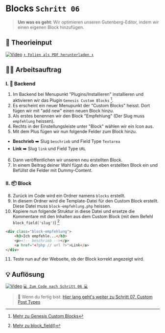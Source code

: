 # Blocks `Schritt 06`
> **Um was es geht**: 
> Wir optimieren unseren Gutenberg-Editor, indem wir einen eigenen Block hinzufügen.

## 🧠 Theorieinput 
[![Video](https://i3.ytimg.com/vi/6zeNxidTaH0/maxresdefault.jpg)](https://www.youtube.com/watch?v=6zeNxidTaH0)
[`⬇️ Folien als PDF herunterladen ⬇️`](https://drive.google.com/file/d/1_kny3kQK9YONSLHNIs7MErZvYrIv65If/view?usp=share_link)

## 🧑‍💻 Arbeitsauftrag

### I. 🔧 Backend 
1. Im Backend bei Menupunkt "Plugins/Installieren" installieren und aktivieren wir das Plugin `Genesis Custom Blocks` [^1].
2. Es erscheint ein neuer Menupunkt der "Custom Blocks" heisst. Dort fügen wir mit "add new" einen neuen Block hinzu.
3. Als erstes benennen wir den Block "Empfehlung" (Der Slug muss `empfehlung` heissen).
4. Rechts in der Einstellungsleiste unter "Block" wählen wir ein Icon aus. 
5. Mit dem Plus fügen wir nun folgende Felder zum Block hinzu.
- **Beschrieb** ➡️ Slug `beschrieb` und Field Type `Textarea`
- **Link** ➡️ Slug `link` und Field Type `URL`
6. Dann veröffentlichen wir unseren neu erstellten Block.
7. In einem Beitrag deiner Wahl fügst du den eben erstellten Block ein und Befüllst die Felder mit Dummy-Content.  

### II. 📦 Block
8. Zurück im Code wird ein Ordner namens `blocks` erstellt.
9. In diesem Ordner wird die Template-Datei für den Custom Block erstellt. Diese Datei muss `block-empfehlung.php` heissen.
10. Kopiere nun folgende Struktur in diese Datei und ersetze die Kommentare mit den Inhalten aus dem Custom Block (mit dem Befehl `block_field('slug')`) [^2]
```html
<div class="block-empfehlung">
	<h3>Ich empfehle...</h3>
	<p><!-- beschrieb --></p>
	<a href="<?php // url ?>">Link</a>
</div>
```
11. Teste nun auf der Webseite, ob der Block korrekt angezeigt wird.

[^1]: [Mehr zu Genesis Custom Blocks](https://wordpress.org/plugins/genesis-blocks/)
[^2]: [Mehr zu block_field()](https://developer.wpengine.com/genesis-custom-blocks/functions/block_field/)

## 💡 Auflösung 
[![Video](https://i3.ytimg.com/vi/AEJffHCfvkM/maxresdefault.jpg)](https://www.youtube.com/watch?v=AEJffHCfvkM)
[``💻 Zum Code nach Schritt 06 💻``](after_06-blocks)

>  🔗 Wenn du fertig bist:
>  [Hier lang geht's weiter zu Schritt 07, Custom Post Types](/07_custom-post-types)
